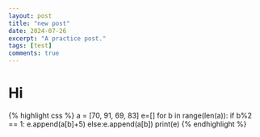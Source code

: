```yaml
---
layout: post
title: "new post"
date: 2024-07-26
excerpt: "A practice post."
tags: [test]
comments: true
---
```


# Hi

{% highlight css %}
a = [70, 91, 69, 83]
e=[]
for b in range(len(a)):
    if b%2 == 1:
        e.append(a[b]+5)
    else:e.append(a[b])
print(e)
{% endhighlight %}
